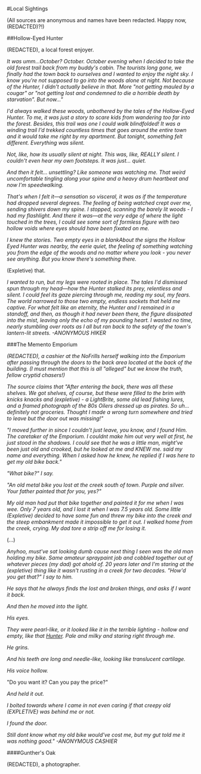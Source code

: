 #Local Sightings

(All sources are anonymous and names have been redacted. Happy now, (REDACTED)?!)

##Hollow-Eyed Hunter

(REDACTED), a local forest enjoyer.

*It was umm...October? October. October evening when I decided to take the old forest trail back from my buddy's cabin. The tourists long gone, we finally had the town back to ourselves and I wanted to enjoy the night sky. I know you're not supposed to go into the woods alone at night. Not because of the Hunter, I didn't actually believe in that. More "not getting mauled by a cougar" or "not getting lost and condemned to die a horrible death by starvation". But now..."*

*I'd always walked these woods, unbothered by the tales of the Hollow-Eyed Hunter. To me, it was just a story to scare kids from wandering too far into the forest. Besides, this trail was one I could walk blindfolded! It was a winding trail I'd trekked countless times that goes around the entire town and it would take me right by my apartment. But tonight, something felt different. Everything was silent.*

*Not, like, how its usually silent at night. This was, like, REALLY silent. I couldn't even hear my own footsteps. It was just... quiet.*

*And then it felt... unsettling? Like someone was watching me. That weird uncomfortable tingling along your spine and a heavy drum heartbeat and now I'm speedwalking.*

*That's when I felt it—a sensation so visceral, it was as if the temperature had dropped several degrees. The feeling of being watched crept over me, sending shivers down my spine. I stopped, scanning the barely lit woods - I had my flashlight. And there it was—at the very edge of where the light touched in the trees, I could see some sort of formless figure with two hollow voids where eyes should have been fixated on me.*

*I knew the stories. Two empty eyes in a blankAbout the signs the Hollow Eyed Hunter was nearby, the eerie quiet, the feeling of something watching you from the edge of the woods and no matter where you look - you never see anything. But *you know* there's something there.*

(Expletive) that.

*I wanted to run, but my legs were rooted in place. The tales I'd dismissed spun through my head—how the Hunter stalked its prey, relentless and silent. I could feel its gaze piercing through me, reading my soul, my fears. The world narrowed to those two empty, endless sockets that held me captive.
For what felt like an eternity, the Hunter and I remained in a standoff, and then, as though it had never been there, the figure dissipated into the mist, leaving only the echo of my pounding heart. I wasted no time, nearly stumbling over roots as I all but ran back to the safety of the town's lantern-lit streets.
-ANONYMOUS HIKER*

###The Memento Emporium

*(REDACTED), a cashier at the NoFrills herself walking into the Emporium after passing through the doors to the back area located at the back of the building. (I must mention that this is all "alleged" but we know the truth, fellow cryptid chasers!)*

*The source claims that "After entering the back, there was all these shelves. We got shelves, of course, but these were filled to the brim with knicks knacks and (expletive) - a LightBrite, some old lead fishing lures, and a framed photograph of the 80s Oilers dressed up as pirates. So uh... definitely not groceries.  Thought I made a wrong turn somewhere and tried to leave but the door out was missing!"*

*"I moved further in since I couldn't just leave, you know, and I found Him. The caretaker of the Emporium. I couldnt make him out very well at first, he just stood in the shadows. I could see that he was a little man, might've been just old and crooked, but he looked at me and KNEW me. said my name and everything. When I asked how he knew, he replied if I was here to get my old bike back."*

*"What bike?" I say.*

*"An old metal bike you lost at the creek south of town. Purple and silver. Your father painted that for you, yes?"*

*My old man had put that bike together and painted it for me when I was wee. Only 7 years old, and I lost it when I was 7.5 years old. Some little (Expletive) decided to have some fun and threw my bike into the creek and the steep embankment made it impossible to get it out. I walked home from the creek, crying. My dad tore a strip off me for losing it.*

(...)

*Anyhoo, must've sat looking dumb cause next thing I seen was the old man holding my bike. Same amateur spraypaint job and cobbled together out of whatever pieces (my dad) got ahold of. 20 years later and I'm staring at the (expletive) thing like it wasn't rusting in a creek for two decades. "How'd you get that?" I say to him.*

*He says that he always finds the lost and broken things, and asks if I want it back.*

*And then he moved into the light.*

*His eyes.*

*They were pearl-like, or it looked like it in the terrible lighting - hollow and empty, like that [Hunter](cryptids.md). Pale and milky and staring right through me.*

*He grins.*

*And his teeth are long and needle-like, looking like translucent cartilage.*

*His voice hollow.*

"Do you want it? Can you pay the price?"

*And held it out.*

*I bolted towards where I came in not even caring if that creepy old (EXPLETIVE) was behind me or not.*

*I found the door.*

*Still dont know what my old bike would've cost me, but my gut told me it was nothing good."
-ANONYMOUS CASHIER*

####Gunther's Oak

(REDACTED), a photographer.


